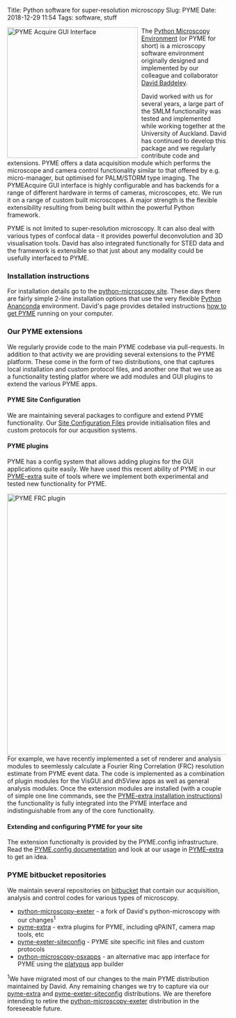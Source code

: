 Title: Python software for super-resolution microscopy
Slug: PYME
Date: 2018-12-29 11:54
Tags: software, stuff

<img style="float:left; border-right:8px solid white" width="300"
src="{filename}/images/software/PYMEacquire.png" alt="PYME Acquire GUI
Interface"/>
The [Python Microscopy Environment](http://python-microscopy.org/) (or PYME for short) is a microscopy
software environment originally designed and implemented by our colleague and collaborator [David
Baddeley](https://unidirectory.auckland.ac.nz/profile/d-baddeley). 

David worked with us for several years, a large part of
the SMLM functionality was tested and implemented while working
together at the University of Auckland. David has continued to develop
this package and we regularly contribute code and extensions. PYME
offers a data acquisition module which performs the microscope and
camera control functionality similar to that offered by
e.g. micro-manager, but optimised for PALM/STORM type imaging. The
PYMEAcquire GUI interface is highly configurable and has backends for
a range of different hardware in terms of cameras, microscopes,
etc. We run it on a range of custom built microscopes. A major
strength is the flexible extensibility resulting from being built
within the powerful Python framework.

PYME is not limited to super-resolution microscopy. It can also deal
with various types of confocal data - it provides powerful
deconvolution and 3D visualisation tools. David has also integrated
functionally for STED data and the framework is extensible so that
just about any modality could be usefully interfaced to PYME.

### Installation instructions

For installation details go to the
[python-microscopy site](http://python-microscopy.org/). These days there are fairly simple 2-line installation
options that use the very flexible [Python Ananconda](https://en.wikipedia.org/wiki/Anaconda_(Python_distribution))
environment. David's page provides detailed instructions
[how to get PYME](http://python-microscopy.org/doc/Installation/InstallationWithAnaconda.html)
running on your computer.

### Our PYME extensions

We regularly provide code to the main PYME codebase via pull-requests. In addition to
that activity we are providing several extensions to the PYME platform. These come in the
form of two distributions, one that captures local installation and custom protocol files,
and another one that we use as a functionality testing platfor where we add modules
and GUI plugins to extend the various PYME apps.

#### PYME Site Configuration

We are maintaining several packages to configure and extend PYME functionality. Our
[Site Configuration Files](http://bitbucket.org/christian_soeller/pyme-exeter-siteconfig) provide initialisation files
and custom protocols for our acqusition systems.

#### PYME plugins

PYME has a config system that allows adding plugins for the GUI applications quite easily. We have used
this recent ability of PYME in our [PYME-extra](http://bitbucket.org/christian_soeller/pyme-extra) suite of tools
where we implement both experimental and tested new functionality for PYME.

<img style="float:left; border-right:8px solid white" width="600"
src="{filename}/images/software/PYME-FRC-screenshots-01.png" alt="PYME FRC plugin"/>

For example, we have recently implemented a set of renderer and analysis modules to seemlessly calculate a
Fourier Ring Correlation (FRC) resolution estimate from PYME event data. The code is implemented
as a combination of plugin modules for the VisGUI and dh5View apps as well as general analysis modules. Once the
extension modules are installed (with a couple of simple one line commands, see the [PYME-extra installation instructions](https://bitbucket.org/christian_soeller/pyme-extra/src/default/README.md)) the functionality is
fully integrated into the PYME interface and indistinguishable from any of the core functionality.

#### Extending and configuring PYME for your site

The extension functionalty is provided by the PYME.config infrastructure. Read the
[PYME.config documentation](http://www.python-microscopy.org/doc/api/PYME.config.html)
and look at our usage in [PYME-extra](http://bitbucket.org/christian_soeller/pyme-extra) to get an
idea.

### PYME bitbucket repositories

We maintain several repositories on [bitbucket](http://bitbucket.org)
that contain our acquisition, analysis and control codes for various
types of microscopy.

* <i class="fa fa-bitbucket fa-lg"></i>
  [python-microscopy-exeter](http://bitbucket.org/christian_soeller/python-microscopy-exeter) -
  a fork of David's python-microscopy with our changes<sup>1</sup>
* <i class="fa fa-bitbucket fa-lg"></i>
  [pyme-extra](http://bitbucket.org/christian_soeller/pyme-extra) -
  extra plugins for PYME, including qPAINT, camera map tools, etc
* <i class="fa fa-bitbucket fa-lg"></i>
  [pyme-exeter-siteconfig](http://bitbucket.org/christian_soeller/pyme-exeter-siteconfig) -
  PYME site specific init files and custom protocols
* <i class="fa fa-bitbucket fa-lg"></i>
  [python-microscopy-osxapps](https://bitbucket.org/christian_soeller/python-microscopy-osxapps) -
  an alternative mac app interface for PYME using the
  [platypus](http://www.sveinbjorn.org/platypus) app builder

<sup>1</sup>We have migrated most of our changes to the main PYME distribution maintained by David.
Any remaining changes we try to capture via our [pyme-extra](http://bitbucket.org/christian_soeller/pyme-extra)
and [pyme-exeter-siteconfig](http://bitbucket.org/christian_soeller/pyme-exeter-siteconfig) distributions. We are therefore intending to retire the [python-microscopy-exeter](http://bitbucket.org/christian_soeller/python-microscopy-exeter) distribution in the foreseeable future.
